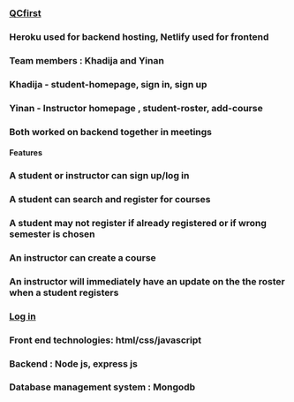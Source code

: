 
### <a href="https://pensive-leavitt-0b81c5.netlify.app">QCfirst</a>
### Heroku used for backend hosting, Netlify used for frontend
### Team members : Khadija and Yinan 
### Khadija - student-homepage, sign in, sign up
### Yinan - Instructor homepage , student-roster, add-course 
### Both worked on backend together in meetings
#### Features
###  A student or instructor can sign up/log in
### A student can search and register for courses 
### A student may not register if already registered or if wrong semester is chosen
### An instructor can create a course
### An instructor will immediately have an update on the the roster when a student registers
### <a href= "https://Ktaiyeba.github.io/frontend/index.html">Log in</a>
### Front end technologies: html/css/javascript
### Backend : Node js, express js
### Database management system : Mongodb
